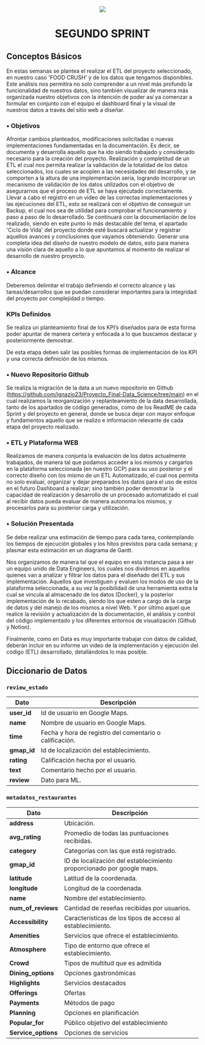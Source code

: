 <p align=center><img src=https://d31uz8lwfmyn8g.cloudfront.net/Assets/logo-henry-white-lg.png><p>

# <h1 align=center> **SEGUNDO SPRINT** </h1>

## **Conceptos Básicos**

En estas semanas se plantea el realizar el ETL del proyecto seleccionado, en nuestro caso 'FOOD CRUSH' y de los datos que tengamos disponibles. Este análisis nos permitira no solo comprender a un nivel más profundo la funcionalidad de nuestros datos, sino también visualizar de manera más organizada nuestro objetivos con la intención de poder así ya comenzar a formular en conjunto con el equipo el dashboard final y la visual de nuestros datos a través del sitio web a diseñar.


### • **Objetivos**

Afrontar cambios planteados, modificaciones solicitadas o nuevas implementaciones fundamentadas en la documentación. Es decir, se documenta y desarrolla aquello que ha ido siendo trabajado y considerado necesario para la creación del proyecto. 
Realización y completitud de un ETL el cual nos permita realizar la validación de la totalidad de los datos seleccionados, los cuales se acoplen a las necesidades del desarrollo, y se comporten a la altura de una implementación seria, logrando incorporar un mecanismo de validación de los datos utilizados con el objetivo de asegurarnos que el proceso de ETL se haya ejecutado correctamente. 
Llevar a cabo el registro en un video de las correctas implementaciones y las ejecuciones del ETL, esto se realizará con el objetivo de conseguir un Backup, el cual nos sea de utilidad para comprobar el funcionamiento y paso a paso de lo desarrollado. 
Se continuará con la documentación de los realizado, siendo en este punto lo más destacable del tema, el apartado 'Ciclo de Vida' del proyecto donde esté buscará actualizar y registrar aquellos avances y conclusiones que vayamos obteniendo. 
Generar una completa idea del diseño de nuestro modelo de datos, esto para manera una visión clara de aquello a lo que apuntamos al momento de realizar el desarrollo de nuestro proyecto. 


### • **Alcance**

Deberemos delimitar el trabajo definiendo el correcto alcance y las tareas/desarrollos que se puedan considerar importantes para la integridad del proyecto por complejidad o tiempo.


### **KPIs Definidos**

Se realiza un planteamiento final de los KPI’s diseñados para de esta forma poder apuntar de manera certera y enfocada a lo que buscamos destacar y posteriormente demostrar.

De esta etapa deben salir las posibles formas de implementación de los KPI y una correcta definición de los mismos.


### • Nuevo **Repositorio Github**

Se realiza la migración de la data a un nuevo repositorio en Github (https://github.com/ignazio23/Proyecto_Final-Data_Science/tree/main) en el cual realizamos la reorganización y replanteamiento de la data desarrollada, tanto de los apartados de código generados, como de los ReadME de cada Sprint y del proyecto en general, donde se busca dejar con mayor enfoque y fundamentos aquello que se realizo e información relevante de cada etapa del proyecto realizado.


### • **ETL y Plataforma WEB**

Realizamos de manera conjunta la evaluación de los datos actualmente trabajados, de manera tal que podamos acceder a los mismos y cargarlos en la plataforma seleccionada (en nuestro GCP) para su uso posterior y el correcto diseño con los mismo de un ETL Automatizado, el cual nos permita no solo evaluar, organizar y dejar preparados los datos para el uso de estos en el futuro Dashboard a realizar; sino también poder demostrar la capacidad de realización y desarrollo de un procesado automatizado el cual al recibir datos pueda evaluar de manera autonoma los mismos, y procesarlos para su posterior carga y utilización.


### • **Solución Presentada**

Se debe realizar una estimación de tiempo para cada tarea, contemplando los tiempos de ejecución globales y los hitos previstos para cada semana; y plasmar esta estimación en un diagrama de Gantt.

Nos organizamos de manera tal que el equipo en esta instancia pasa a ser un equipo unido de Data Engineers, los cuales nos dividimos en aquellos quienes van a analizar y filtrar los datos para el diseñado del ETL y sus implementación. Aquellos que investiguen y evaluen los modos de uso de la plataforma seleccionada, a su vez la posibilidad de una herramienta extra la cual se vincula al almacenado de los datos (Docker), y la posterior implementación de lo recabado, siendo los que esten a cargo de la carga de datos y del manejo de los mismos a nivel Web. Y por último aquel que realice la revisión y actualización de la documentación, el análisis y control del código implementado y los diferentes entornos de visualización (Github y Notion).

Finalmente, como en Data es muy importante trabajar con datos de calidad, deberán incluir en su informe un video de la implementación y ejecución del código (ETL) desarrollado, detallándolos lo más posible.


## Diccionario de Datos

### `review_estado`
| Dato | Descripción |
| --- | --- |
| **user_id** | Id de usuario en Google Maps. |
| **name** | Nombre de usuario en Google Maps. |
| **time** | Fecha y hora de registro del comentario o calificación. |
| **gmap_id** | Id de localización del establecimiento. |
| **rating** | Calificación hecha por el usuario. |
| **text** | Comentario hecho por el usuario. |
| **review** | Dato para ML. |

### `metadatos_restaurantes`
| Dato | Descripción |
| --- | --- |
| **address** | Ubicación. |
| **avg_rating** | Promedio de todas las puntuaciones recibidas. |
| **category** | Categorías con las que está registrado. |
| **gmap_id** | ID de localización del establecimiento proporcionado por google maps. |
| **latitude** | Latitud de la coordenada. |
| **longitude** | Longitud de la coordenada. |
| **name** | Nombre del establecimiento. |
| **num_of_reviews** | Cantidad de reseñas recibidas por usuarios. |
| **Accessibility** | Características de los tipos de acceso al establecimiento. |
| **Amenities** | Servicios que ofrece el establecimiento. |
| **Atmosphere** | Tipo de entorno que ofrece el establecimiento. |
| **Crowd** | Tipos de multitud que es admitida |
| **Dining_options** | Opciones gastronómicas |
| **Highlights** | Servicios destacados |
| **Offerings** | Ofertas |
| **Payments** | Métodos de pago |
| **Planning** | Opciones en planificación |
| **Popular_for** | Público objetivo del establecimiento |
| **Service_options** | Opciones de servicios |
